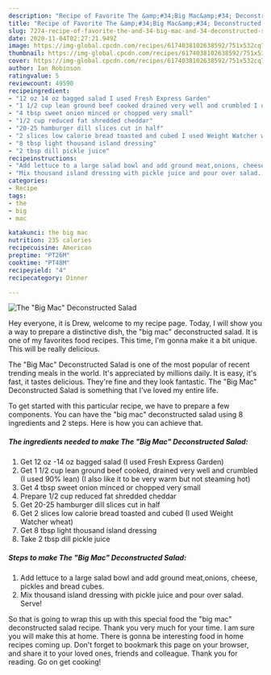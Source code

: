 ```yaml
---
description: "Recipe of Favorite The &amp;#34;Big Mac&amp;#34; Deconstructed Salad"
title: "Recipe of Favorite The &amp;#34;Big Mac&amp;#34; Deconstructed Salad"
slug: 7274-recipe-of-favorite-the-and-34-big-mac-and-34-deconstructed-salad
date: 2020-11-04T02:27:21.949Z
image: https://img-global.cpcdn.com/recipes/6174038102638592/751x532cq70/the-big-mac-deconstructed-salad-recipe-main-photo.jpg
thumbnail: https://img-global.cpcdn.com/recipes/6174038102638592/751x532cq70/the-big-mac-deconstructed-salad-recipe-main-photo.jpg
cover: https://img-global.cpcdn.com/recipes/6174038102638592/751x532cq70/the-big-mac-deconstructed-salad-recipe-main-photo.jpg
author: Ian Robinson
ratingvalue: 5
reviewcount: 49590
recipeingredient:
- "12 oz 14 oz bagged salad I used Fresh Express Garden"
- "1 1/2 cup lean ground beef cooked drained very well and crumbled I used 90 lean I also like it to be very warm but not steaming hot"
- "4 tbsp sweet onion minced or chopped very small"
- "1/2 cup reduced fat shredded cheddar"
- "20-25 hamburger dill slices cut in half"
- "2 slices low calorie bread toasted and cubed I used Weight Watcher wheat"
- "8 tbsp light thousand island dressing"
- "2 tbsp dill pickle juice"
recipeinstructions:
- "Add lettuce to a large salad bowl and add ground meat,onions, cheese, pickles and bread cubes."
- "Mix thousand island dressing with pickle juice and pour over salad. Serve!"
categories:
- Recipe
tags:
- the
- big
- mac

katakunci: the big mac 
nutrition: 235 calories
recipecuisine: American
preptime: "PT26M"
cooktime: "PT48M"
recipeyield: "4"
recipecategory: Dinner

---
```



![The &#34;Big Mac&#34; Deconstructed Salad](https://img-global.cpcdn.com/recipes/6174038102638592/751x532cq70/the-big-mac-deconstructed-salad-recipe-main-photo.jpg)

Hey everyone, it is Drew, welcome to my recipe page. Today, I will show you a way to prepare a distinctive dish, the &#34;big mac&#34; deconstructed salad. It is one of my favorites food recipes. This time, I'm gonna make it a bit unique. This will be really delicious.



The &#34;Big Mac&#34; Deconstructed Salad is one of the most popular of recent trending meals in the world. It's appreciated by millions daily. It is easy, it's fast, it tastes delicious. They're fine and they look fantastic. The &#34;Big Mac&#34; Deconstructed Salad is something that I've loved my entire life.


To get started with this particular recipe, we have to prepare a few components. You can have the &#34;big mac&#34; deconstructed salad using 8 ingredients and 2 steps. Here is how you can achieve that.

<!--inarticleads1-->

##### The ingredients needed to make The &#34;Big Mac&#34; Deconstructed Salad:

1. Get 12 oz -14 oz bagged salad (I used Fresh Express Garden)
1. Get 1 1/2 cup lean ground beef cooked, drained very well and crumbled (I used 90% lean) (I also like it to be very warm but not steaming hot)
1. Get 4 tbsp sweet onion minced or chopped very small
1. Prepare 1/2 cup reduced fat shredded cheddar
1. Get 20-25 hamburger dill slices cut in half
1. Get 2 slices low calorie bread toasted and cubed (I used Weight Watcher wheat)
1. Get 8 tbsp light thousand island dressing
1. Take 2 tbsp dill pickle juice




<!--inarticleads2-->

##### Steps to make The &#34;Big Mac&#34; Deconstructed Salad:

1. Add lettuce to a large salad bowl and add ground meat,onions, cheese, pickles and bread cubes.
1. Mix thousand island dressing with pickle juice and pour over salad. Serve!




So that is going to wrap this up with this special food the &#34;big mac&#34; deconstructed salad recipe. Thank you very much for your time. I am sure you will make this at home. There is gonna be interesting food in home recipes coming up. Don't forget to bookmark this page on your browser, and share it to your loved ones, friends and colleague. Thank you for reading. Go on get cooking!
